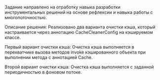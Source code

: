 Задание направлено на отработку навыка разработки инструментальных решений на основе рефлексии и навыка работы с многопоточностью.

Описание решения:
Реализовано два варианта очистки кэша, который настраивается через аннотацию CacheCleanerConfig на кэшируемом классе.

Первый вариант очистки кэша:
Очистка кэша выполняется в перехватчике вызова методов invoke кэшированного объекта при выполнении метода с аннотацией Cache.

Второй вариант очистки кэша:
Очистка кэша выполняется с заданной периодичностью в фоновом потоке.
